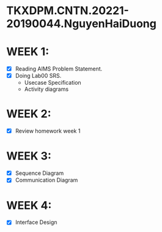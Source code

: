 # TKXDPM.CNTN.20221-20190044.NguyenHaiDuong
# WEEK 1:
- [x] Reading AIMS Problem Statement.
- [x] Doing Lab00 SRS.
  - Usecase Specification
  - Activity diagrams
 # WEEK 2:
 - [x] Review homework week 1
 # WEEK 3:
 - [x] Sequence Diagram
 - [x] Communication Diagram
 # WEEK 4:
 - [x] Interface Design 
